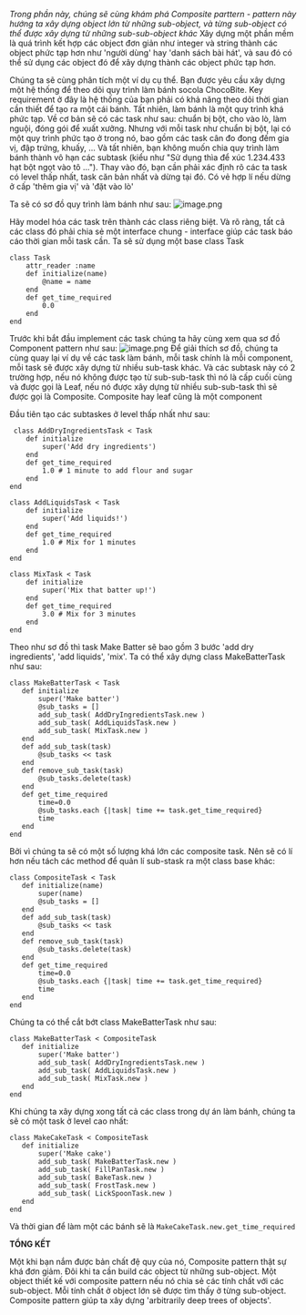 *Trong phần này, chúng sẽ cùng khám phá Composite parttern - pattern này hướng ta xây dựng object lớn từ những sub-object, và từng sub-object có thể được xây dựng từ những sub-sub-object khác*
Xây dựng một phần mềm là quá trình kết hợp các object đơn giản như integer và string thành các object phức tạp hơn như 'người dùng' hay 'danh sách bài hát', và sau đó có thể sử dụng các object đó để xây dựng thành các object phức tạp hơn.

Chúng ta sẽ cùng phân tích một ví dụ cụ thể. Bạn được yêu cầu xây dựng một hệ thống để theo dõi quy trình làm bánh socola ChocoBite. Key requirement ở đây là hệ thống của bạn phải có khả năng theo dõi thời gian cần thiết để tạo ra một cái bánh. Tất nhiên, làm bánh là một quy trình khá phức tạp. Về cơ bản sẽ có các task như sau: chuẩn bị bột, cho vào lò, làm nguội, đóng gói để xuất xưởng. Nhưng với mỗi task như chuẩn bị bột, lại có một quy trình phức tạo ở trong nó, bao gồm các task cân đo đong đếm gia vị, đập trứng, khuấy, ... Và tất nhiên, bạn không muốn chia quy trình làm bánh thành vô hạn các subtask (kiểu như "Sử dụng thìa để xúc 1.234.433 hạt bột ngọt vào tô ..."). Thay vào đó, bạn cần phải xác định rõ các ta task có level thấp nhất, task căn bản nhất và dừng tại đó. Có vẻ hợp lí nếu dừng ở cấp 'thêm gia vị' và 'đặt vào lò'

Ta sẽ có sơ đồ quy trình làm bánh như sau:
![image.png](https://images.viblo.asia/e6146b44-e51e-41f6-b14f-d784c0a94fe9.png)

Hãy model hóa các task trên thành các class riêng biệt. Và rõ ràng, tất cả các class đó phải chia sẻ một interface chung - interface giúp các task báo cáo thời gian mỗi task cần. Ta sẽ sử dụng một base class Task
```
class Task
    attr_reader :name
    def initialize(name)
        @name = name
    end
    def get_time_required
        0.0
    end
end
```
Trước khi bắt đầu implement các task chúng ta hãy cùng xem qua sơ đồ Component pattern như sau:
![image.png](https://images.viblo.asia/600590dc-bca6-4958-bc9d-ae57bc31f5b9.png)
Để giải thích sơ đồ, chúng ta cùng quay lại ví dụ về các task làm bánh, mỗi task chính là mỗi component, mỗi task sẽ được xây dựng từ nhiều sub-task khác. Và các subtask này có 2 trường hợp, nếu nó không được tạo từ sub-sub-task thì nó là cấp cuối cùng và được gọi là Leaf, nếu nó được xây dựng từ nhiều sub-sub-task thì sẽ được gọi là Composite. Composite hay leaf cũng là một component

Đầu tiên tạo các subtaskes ở level thấp nhất như sau: 
```
 class AddDryIngredientsTask < Task
    def initialize
        super('Add dry ingredients')
    end
    def get_time_required
        1.0 # 1 minute to add flour and sugar
    end
end

class AddLiquidsTask < Task
    def initialize
        super('Add liquids!')
    end
    def get_time_required
        1.0 # Mix for 1 minutes
    end
end

class MixTask < Task
    def initialize
        super('Mix that batter up!')
    end
    def get_time_required
        3.0 # Mix for 3 minutes
    end
end
 ```
 Theo như sơ đồ thì task Make Batter sẽ bao gồm 3 bước 'add dry ingredients', 'add liquids', 'mix'. Ta có thể xây dựng class MakeBatterTask như sau:
 ```
 class MakeBatterTask < Task
    def initialize
        super('Make batter')
        @sub_tasks = []
        add_sub_task( AddDryIngredientsTask.new )
        add_sub_task( AddLiquidsTask.new )
        add_sub_task( MixTask.new )
    end
    def add_sub_task(task)
        @sub_tasks << task
    end
    def remove_sub_task(task)
        @sub_tasks.delete(task)
    end
    def get_time_required
        time=0.0
        @sub_tasks.each {|task| time += task.get_time_required}
        time
    end
end
 ```
 Bởi vì chúng ta sẽ có một số lượng khá lớn các composite task. Nên sẽ có lí hơn nếu tách các method để quản lí sub-stask ra một class base khác:
 ```
 class CompositeTask < Task
    def initialize(name)
        super(name)
        @sub_tasks = []
    end
    def add_sub_task(task)
        @sub_tasks << task
    end
    def remove_sub_task(task)
        @sub_tasks.delete(task)
    end
    def get_time_required
        time=0.0
        @sub_tasks.each {|task| time += task.get_time_required}
        time
    end
end
 ```
 Chúng ta có thể cắt bớt class MakeBatterTask như sau:
 ```
 class MakeBatterTask < CompositeTask
    def initialize
        super('Make batter')
        add_sub_task( AddDryIngredientsTask.new )
        add_sub_task( AddLiquidsTask.new )
        add_sub_task( MixTask.new )
    end
end
 ```
 Khi chúng ta xây dựng xong tất cả các class trong dự án làm bánh, chúng ta sẽ có một task ở level cao nhất:
 ```
 class MakeCakeTask < CompositeTask
    def initialize
        super('Make cake')
        add_sub_task( MakeBatterTask.new )
        add_sub_task( FillPanTask.new )
        add_sub_task( BakeTask.new )
        add_sub_task( FrostTask.new )
        add_sub_task( LickSpoonTask.new )
    end
end
 ```
 Và thời gian để làm một các bánh sẽ là ```MakeCakeTask.new.get_time_required```
 
 **TỔNG KẾT**
 
 Một khi bạn nắm được bản chất đệ quy của nó, Composite pattern thật sự khá đơn giảm. Đôi khi ta cần build các object từ những sub-object. Một object thiết kế với composite pattern nếu nó chia sẻ các tính chất với các sub-object. Mỗi tính chất ở object lớn sẽ được tìm thấy ở từng sub-object. Composite pattern giúp ta xây dựng 'arbitrarily deep trees of objects'.